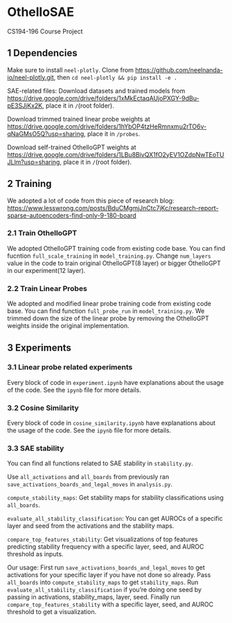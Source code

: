 # OthelloSAE
CS194-196 Course Project

## 1 Dependencies
Make sure to install `neel-plotly`. Clone from https://github.com/neelnanda-io/neel-plotly.git, then `cd neel-plotly && pip install -e .`

SAE-related files: Download datasets and trained models from https://drive.google.com/drive/folders/1xMkEctaqAUjoPXGY-9dBu-pE3SJjKx2K, place it in `/`(root folder).

Download trimmed trained linear probe weights at https://drive.google.com/drive/folders/1hYbOP4tzHeRmnxmu2rTO6v-qNaGMsO5Q?usp=sharing, place it in `/probes`.

Download self-trained OthelloGPT weights at https://drive.google.com/drive/folders/1LBu8BivQX1fO2yEV1OZdpNwTEoTUJLlm?usp=sharing, place it in `/`(root folder).

## 2 Training
We adopted a lot of code from this piece of research blog: https://www.lesswrong.com/posts/BduCMgmjJnCtc7jKc/research-report-sparse-autoencoders-find-only-9-180-board 

### 2.1 Train OthelloGPT
We adopted OthelloGPT training code from existing code base. You can find fucntion `full_scale_training` in `model_training.py`. Change `num_layers` value in the code to train original OthelloGPT(8 layer) or bigger OthelloGPT in our experiment(12 layer).

### 2.2 Train Linear Probes
We adopted and modified linear probe training code from existing code base. You can find function `full_probe_run` in `model_training.py`. We trimmed down the size of the linear probe by removing the OthelloGPT weights inside the original implementation.

## 3 Experiments

### 3.1 Linear probe related experiments
Every block of code in `experiment.ipynb` have explanations about the usage of the code. See the `ipynb` file for more details.

### 3.2 Cosine Similarity
Every block of code in `cosine_similarity.ipynb` have explanations about the usage of the code. See the `ipynb` file for more details.

### 3.3 SAE stability
You can find all functions related to SAE stability in `stability.py`.

Use `all_activations` and `all_boards` from previously ran `save_activations_boards_and_legal_moves` in `analysis.py`.

`compute_stability_maps`: Get stability maps for stability classifications using `all_boards`.

`evaluate_all_stability_classification`: You can get AUROCs of a specific layer and seed from the activations and the stability maps.

`compare_top_features_stability`: Get visualizations of top features predicting stability frequency with a specific layer, seed, and AUROC threshold as inputs.

Our usage: First run `save_activations_boards_and_legal_moves` to get activations for your specific layer if you have not done so already. Pass `all_boards` into `compute_stability_maps` to get `stability_maps`. Run `evaluate_all_stability_classification` if you’re doing one seed by passing in activations, stability_maps, layer, seed. Finally run `compare_top_features_stability` with a specific layer, seed, and AUROC threshold to get a visualization.